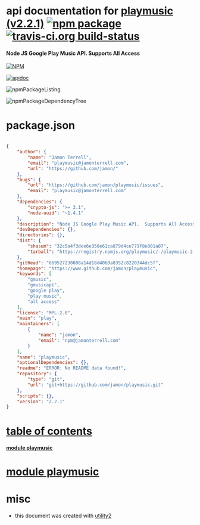 # api documentation for  [playmusic (v2.2.1)](https://www.github.com/jamon/playmusic)  [![npm package](https://img.shields.io/npm/v/npmdoc-playmusic.svg?style=flat-square)](https://www.npmjs.org/package/npmdoc-playmusic) [![travis-ci.org build-status](https://api.travis-ci.org/npmdoc/node-npmdoc-playmusic.svg)](https://travis-ci.org/npmdoc/node-npmdoc-playmusic)
#### Node JS Google Play Music API.  Supports All Access

[![NPM](https://nodei.co/npm/playmusic.png?downloads=true)](https://www.npmjs.com/package/playmusic)

[![apidoc](https://npmdoc.github.io/node-npmdoc-playmusic/build/screenCapture.buildNpmdoc.browser._2Fhome_2Ftravis_2Fbuild_2Fnpmdoc_2Fnode-npmdoc-playmusic_2Ftmp_2Fbuild_2Fapidoc.html.png)](https://npmdoc.github.io/node-npmdoc-playmusic/build/apidoc.html)

![npmPackageListing](https://npmdoc.github.io/node-npmdoc-playmusic/build/screenCapture.npmPackageListing.svg)

![npmPackageDependencyTree](https://npmdoc.github.io/node-npmdoc-playmusic/build/screenCapture.npmPackageDependencyTree.svg)



# package.json

```json

{
    "author": {
        "name": "Jamon Terrell",
        "email": "playmusic@jamonterrell.com",
        "url": "https://github.com/jamon/"
    },
    "bugs": {
        "url": "https://github.com/jamon/playmusic/issues",
        "email": "playmusic@jamonterrell.com"
    },
    "dependencies": {
        "crypto-js": ">= 3.1",
        "node-uuid": "~1.4.1"
    },
    "description": "Node JS Google Play Music API.  Supports All Access",
    "devDependencies": {},
    "directories": {},
    "dist": {
        "shasum": "32c5a4f3dee6e350e61ca879d4ce779f8e801a07",
        "tarball": "https://registry.npmjs.org/playmusic/-/playmusic-2.2.1.tgz"
    },
    "gitHead": "669527238008a14d18d4060a8352c8220344dc5f",
    "homepage": "https://www.github.com/jamon/playmusic",
    "keywords": [
        "gmusic",
        "gmusicapi",
        "google play",
        "play music",
        "all access"
    ],
    "license": "MPL-2.0",
    "main": "play",
    "maintainers": [
        {
            "name": "jamon",
            "email": "npm@jamonterrell.com"
        }
    ],
    "name": "playmusic",
    "optionalDependencies": {},
    "readme": "ERROR: No README data found!",
    "repository": {
        "type": "git",
        "url": "git+https://github.com/jamon/playmusic.git"
    },
    "scripts": {},
    "version": "2.2.1"
}
```



# <a name="apidoc.tableOfContents"></a>[table of contents](#apidoc.tableOfContents)

#### [module playmusic](#apidoc.module.playmusic)



# <a name="apidoc.module.playmusic"></a>[module playmusic](#apidoc.module.playmusic)



# misc
- this document was created with [utility2](https://github.com/kaizhu256/node-utility2)
